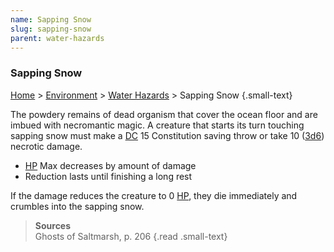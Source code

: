 ```yaml
---
name: Sapping Snow
slug: sapping-snow
parent: water-hazards
---
```

### Sapping Snow
[Home](dm-operations-center) > [Environment](environment) > [Water Hazards](water-hazards) > Sapping Snow {.small-text}

The powdery remains of dead organism that cover the ocean floor and are imbued with necromantic magic. A creature that starts its turn touching sapping snow must make a [DC](difficulty-class) 15 Constitution saving throw or take 10 ([3d6](/roll/3d6)) necrotic damage.
- [HP](HIT-POINTS) Max decreases by amount of damage
- Reduction lasts until finishing a long rest

If the damage reduces the creature to 0 [HP](HIT-POINTS), they die immediately and crumbles into the sapping snow.

> **Sources** <br/>
> Ghosts of Saltmarsh, p. 206
{.read .small-text}
